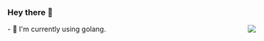 ### Hey there 👋

<!--
**bogerv/bogerv** is a ✨ _special_ ✨ repository because its `README.md` (this file) appears on your GitHub profile.

Here are some ideas to get you started:

- 🔭 I’m currently working on ...
- 🌱 I’m currently learning ...
- 👯 I’m looking to collaborate on ...
- 🤔 I’m looking for help with ...
- 💬 Ask me about ...
- 📫 How to reach me: ...
- 😄 Pronouns: ...
- ⚡ Fun fact: ...
![Top Langs](https://github-readme-stats.vercel.app/api/top-langs/?username=bogerv&hide=html)
<img align="right" src="https://github-readme-stats.vercel.app/api?username=bogerv&show_icons=true&icon_color=0366d6&text_color=24292e&bg_color=ffffff&hide_title=true" />
![mattn's github stats](https://github-readme-stats.vercel.app/api?username=bogerv&show_icons=true&count_private=true&hide_title=true&line_height=28)
-->

<img align="right" src="https://github-readme-stats.vercel.app/api?username=bogerv&show_icons=true&icon_color=0366d6&text_color=24292e&bg_color=ffffff&hide_title=true&&theme=radical" />
- 🌱 I'm currently using golang.
